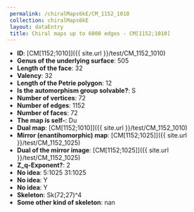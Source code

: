 ```yaml
--- 
 permalink: /chiralMaps6kE/CM_1152_1010 
 collection: chiralMaps6kE
 layout: dataEntry
 title: Chiral maps up to 6000 edges - CM[1152;1010]
---
```


- **ID**: [CM[1152;1010]]({{ site.url }}/test/CM_1152_1010)
- **Genus of the underlying surface**: 505
- **Length of the face**: 32
- **Valency**: 32
- **Length of the Petrie polygon**: 12
- **Is the automorphism group solvable?**: S
- **Number of vertices**: 72
- **Number of edges**: 1152
- **Number of faces**: 72
- **The map is self-**: Du
- **Dual map**: [CM[1152;1010]]({{ site.url }}/test/CM_1152_1010)
- **Mirror (enantihomorphic) map**: [CM[1152;1025]]({{ site.url }}/test/CM_1152_1025)
- **Dual of the mirror image**: [CM[1152;1025]]({{ site.url }}/test/CM_1152_1025)
- **Z_q-Exponent?**: 2
- **No idea**:  5:1025 31:1025
- **No idea**: Y
- **No idea**: Y
- **Skeleton**: Sk(72;27)^4
- **Some other kind of skeleton**: nan
